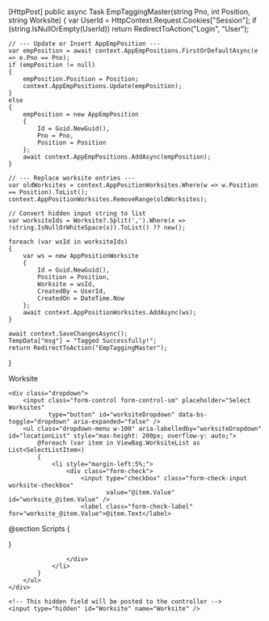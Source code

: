 [HttpPost]
public async Task<IActionResult> EmpTaggingMaster(string Pno, int Position, string Worksite)
{
    var UserId = HttpContext.Request.Cookies["Session"];
    if (string.IsNullOrEmpty(UserId))
        return RedirectToAction("Login", "User");

    // --- Update or Insert AppEmpPosition ---
    var empPosition = await context.AppEmpPositions.FirstOrDefaultAsync(e => e.Pno == Pno);
    if (empPosition != null)
    {
        empPosition.Position = Position;
        context.AppEmpPositions.Update(empPosition);
    }
    else
    {
        empPosition = new AppEmpPosition
        {
            Id = Guid.NewGuid(),
            Pno = Pno,
            Position = Position
        };
        await context.AppEmpPositions.AddAsync(empPosition);
    }

    // --- Replace worksite entries ---
    var oldWorksites = context.AppPositionWorksites.Where(w => w.Position == Position).ToList();
    context.AppPositionWorksites.RemoveRange(oldWorksites);

    // Convert hidden input string to list
    var worksiteIds = Worksite?.Split(',').Where(x => !string.IsNullOrWhiteSpace(x)).ToList() ?? new();

    foreach (var wsId in worksiteIds)
    {
        var ws = new AppPositionWorksite
        {
            Id = Guid.NewGuid(),
            Position = Position,
            Worksite = wsId,
            CreatedBy = UserId,
            CreatedOn = DateTime.Now
        };
        await context.AppPositionWorksites.AddAsync(ws);
    }

    await context.SaveChangesAsync();
    TempData["msg"] = "Tagged Successfully!";
    return RedirectToAction("EmpTaggingMaster");
}



<div class="col-md-4">
    <label>Worksite</label>

    <div class="dropdown">
        <input class="form-control form-control-sm" placeholder="Select Worksites"
               type="button" id="worksiteDropdown" data-bs-toggle="dropdown" aria-expanded="false" />
        <ul class="dropdown-menu w-100" aria-labelledby="worksiteDropdown" id="locationList" style="max-height: 200px; overflow-y: auto;">
            @foreach (var item in ViewBag.WorksiteList as List<SelectListItem>)
            {
                <li style="margin-left:5%;">
                    <div class="form-check">
                        <input type="checkbox" class="form-check-input worksite-checkbox"
                               value="@item.Value" id="worksite_@item.Value" />
                        <label class="form-check-label" for="worksite_@item.Value">@item.Text</label>


@section Scripts {
<script>
    $(document).ready(function () {

        // Show form
        $('#showFormButton2').click(function () {
            $('#formContainer').show();
            $('#Pno').val('');
            $('#Position').val('');
            $('.worksite-checkbox').prop('checked', false);
        });

        // Before form submit, collect all checked worksite values
        $('form').on('submit', function () {
            var selected = [];
            $('.worksite-checkbox:checked').each(function () {
                selected.push($(this).val());
            });
            $('#Worksite').val(selected.join(','));
        });
    });
</script>
}

                        
                    </div>
                </li>
            }
        </ul>
    </div>

    <!-- This hidden field will be posted to the controller -->
    <input type="hidden" id="Worksite" name="Worksite" />
</div>


